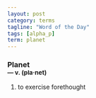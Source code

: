 ```yaml
---
layout: post
category: terms
tagline: "Word of the Day"
tags: [alpha_p]
term: planet
---
```


<h3>Planet<br/> <small>&mdash; v. (pla<span>&middot;</span>net)</small></h3>
<p><ol><li>to exercise forethought</li>
</ol></p>
